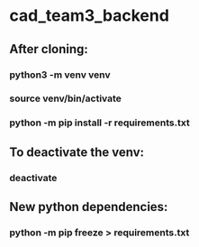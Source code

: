 # cad_team3_backend

## After cloning:
### python3 -m venv venv
### source venv/bin/activate
### python -m pip install -r requirements.txt

## To deactivate the venv:
### deactivate

## New python dependencies:
### python -m pip freeze > requirements.txt